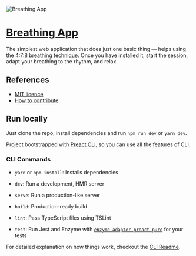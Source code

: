 ![Breathing App](https://breathing-app-six.vercel.app/opengraph.pn)

# [Breathing App](https://breathing-app-six.vercel.app)

The simplest web application that does just one basic thing — helps using the [4:7:8 breathing technique](https://www.medicalnewstoday.com/articles/324417). Once you have installed it, start the session, adapt your breathing to the rhythm, and relax.

## References

- [MIT licence](https://github.com/jurijtokarski/breathing-app/blob/master/LICENSE.md)
- [How to contribute](https://github.com/jurijtokarski/breathing-app/blob/master/CONTRIBUTING.md)

## Run locally

Just clone the repo, install dependencies and run `npm run dev` or `yarn dev`.

Project bootstrapped with [Preact CLI](https://github.com/developit/preact-cli/blob/master/README.md), so you can use all the features of CLI.

### CLI Commands

- `yarn` or `npm install`: Installs dependencies

- `dev`: Run a development, HMR server

- `serve`: Run a production-like server

- `build`: Production-ready build

- `lint`: Pass TypeScript files using TSLint

- `test`: Run Jest and Enzyme with
  [`enzyme-adapter-preact-pure`](https://github.com/preactjs/enzyme-adapter-preact-pure) for
  your tests

For detailed explanation on how things work, checkout the [CLI Readme](https://github.com/developit/preact-cli/blob/master/README.md).
